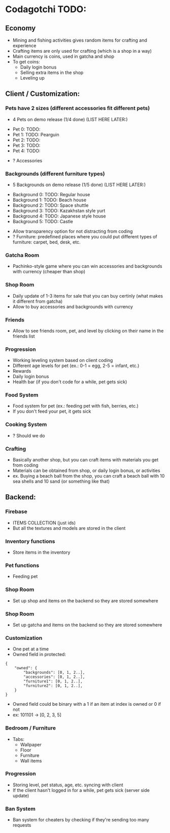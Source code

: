 # Codagotchi TODO: 

## Economy
- Mining and fishing activities gives random items for crafting and experience
- Crafting items are only used for crafting (which is a shop in a way)
- Main currency is coins, used in gatcha and shop
- To get coins:
    - Daily login bonus
    - Selling extra items in the shop
    - Leveling up

## Client / Customization:

### Pets have 2 sizes (different accessories fit different pets)
- 4 Pets on demo release (1/4 done) (LIST HERE LATER:)
 * Pet 0: TODO: 
 * Pet 1: TODO: Pearguin
 * Pet 2: TODO:
 * Pet 3: TODO:
 * Pet 4: TODO:

- ? Accessories

### Backgrounds (different furniture types)
- 5 Backgrounds on demo release (1/5 done) (LIST HERE LATER:)
 * Background 0: TODO: Regular house
 * Background 1: TODO: Beach house
 * Background 2: TODO: Space shuttle
 * Background 3: TODO: Kazakhstan style yurt
 * Background 4: TODO: Japanese style house
 * Background 5: TODO: Castle
- Allow transparency option for not distracting from coding
- ? Furniture: predefined places where you could put different types of furniture: carpet, bed, desk, etc.

### Gatcha Room 
- Pachinko-style game where you can win accessories and backgrounds with currency (cheaper than shop)

### Shop Room
- Daily update of 1-3 items for sale that you can buy certinly (what makes it different from gatcha)
- Allow to buy accessories and backgrounds with currency

### Friends
- Allow to see friends room, pet, and level by clicking on their name in the friends list

### Progression
- Working leveling system based on client coding
- Different age levels for pet (ex.: 0-1 = egg, 2-5 = infant, etc.)
- Rewards
- Daily login bonus
- Health bar (if you don't code for a while, pet gets sick)

### Food System
- Food system for pet (ex.: feeding pet with fish, berries, etc.)
- If you don't feed your pet, it gets sick

### Cooking System
- ? Should we do 

### Crafting 
- Basically another shop, but you can craft items with materials you get from coding
- Materials can be obtained from shop, or daily login bonus, or activities
- ex. Buying a beach ball from the shop, you can craft a beach ball with 10 sea shells and 10 sand (or something like that)

## Backend:

### Firebase
- ITEMS COLLECTION (just ids)
- But all the textures and models are stored in the client

### Inventory functions
- Store items in the inventory 

### Pet functions
- Feeding pet

### Shop Room
- Set up shop and items on the backend so they are stored somewhere

### Shop Room
- Set up gatcha and items on the backend so they are stored somewhere

### Customization
- One pet at a time
- Owned field in protected:
```
{
    "owned": {
        "backgrounds": [0, 1, 2..],
        "accessories": [0, 1, 2..],
        "furniture1": [0, 1, 2..],
        "furniture2": [0, 1, 2..],
    }
}
```
- Owned field could be binary with a 1 if an item at index is owned or 0 if not
- ex: 101101 -> [0, 2, 3, 5]

### Bedroom / Furniture
- Tabs:
    - Wallpaper
    - Floor
    - Furniture
    - Wall items

### Progression
- Storing level, pet status, age, etc. syncing with client
- If the client hasn't logged in for a while, pet gets sick (server side update)

### Ban System
- Ban system for cheaters by checking if they're sending too many requests



